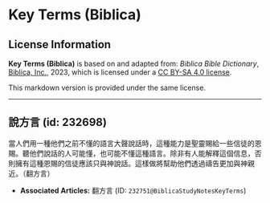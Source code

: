 # Key Terms (Biblica)

## License Information

**Key Terms (Biblica)** is based on and adapted from: _Biblica Bible Dictionary_, [Biblica, Inc.](https://www.biblica.com/), 2023, which is licensed under a [CC BY-SA 4.0 license](https://creativecommons.org/licenses/by-sa/4.0/legalcode.en).

This markdown version is provided under the same license.



--------------------------------

## 說方言 (id: 232698)

當人們用一種他們之前不懂的語言大聲說話時，這種能力是聖靈賜給一些信徒的恩賜。聽他們說話的人可能懂，也可能不懂這種語言。除非有人能解釋這個信息，否則擁有這種恩賜的信徒應該只與神說話。這樣做將幫助他們透過禱告更加與神親近。（翻方言）

* **Associated Articles:** 翻方言 (ID: `232751@BiblicaStudyNotesKeyTerms`)

